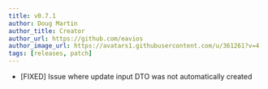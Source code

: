 ```yaml
---
title: v0.7.1
author: Doug Martin
author_title: Creator
author_url: https://github.com/eavios
author_image_url: https://avatars1.githubusercontent.com/u/361261?v=4
tags: [releases, patch]
---
```


* [FIXED] Issue where update input DTO was not automatically created
